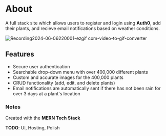 # About
A full stack site which allows users to register and login using **Auth0**, add their plants, and recieve email notifications based on weather conditions.

![Recording2024-06-06220001-ezgif com-video-to-gif-converter](https://github.com/aiden10/webotany/assets/51337166/e805d89a-ebe3-4ec2-9ba9-ebe968411bcb)

## Features
- Secure user authentication
- Searchable drop-down menu with over 400,000 different plants
- Custom and accurate images for the 400,000 plants
- CRUD functionality (add, edit, and delete plants)
- Email notifications are automatically sent if there has not been rain for over 3 days at a plant's location

### Notes
Created with the **MERN Tech Stack**

**TODO**: UI, Hosting, Polish
